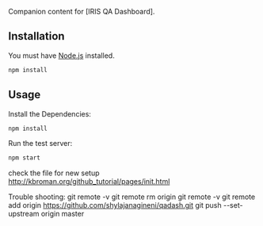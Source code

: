 
Companion content for [IRIS QA Dashboard].

## Installation

You must have [Node.js](https://www.nodejs.org/) installed.

```sh
npm install
```

## Usage

Install the Dependencies:

```sh
npm install
```

Run the test server:

```sh
npm start
```

check the file for new setup 
http://kbroman.org/github_tutorial/pages/init.html

Trouble shooting:
git remote -v
git remote rm origin
git remote -v
git remote add origin https://github.com/shylajanagineni/qadash.git
git push --set-upstream origin master
